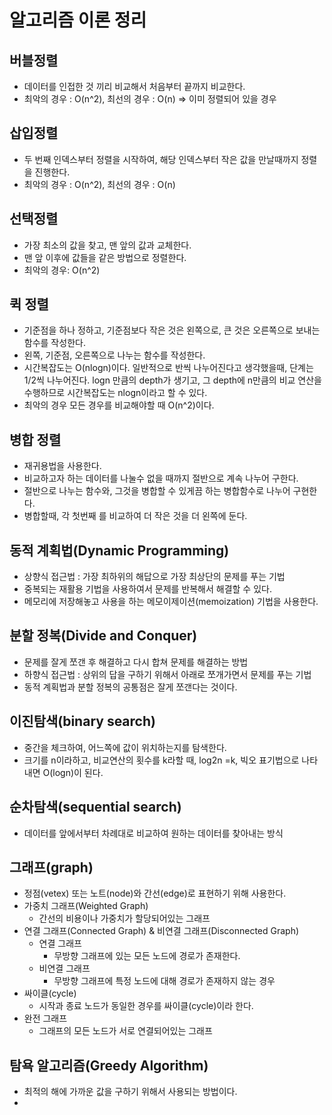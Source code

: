 # 알고리즘 이론 정리
## 버블정렬
- 데이터를 인접한 것 끼리 비교해서 처음부터 끝까지 비교한다.
- 최악의 경우 : O(n^2), 최선의 경우 : O(n) => 이미 정렬되어 있을 경우

## 삽입정렬
- 두 번째 인덱스부터 정렬을 시작하여, 해당 인덱스부터 작은 값을 만날때까지 정렬을 진행한다.
- 최악의 경우 : O(n^2), 최선의 경우 : O(n)

## 선택정렬
- 가장 최소의 값을 찾고, 맨 앞의 값과 교체한다.
- 맨 앞 이후에 값들을 같은 방법으로 정렬한다.
- 최악의 경우: O(n^2)

## 퀵 정렬
- 기준점을 하나 정하고, 기준점보다 작은 것은 왼쪽으로, 큰 것은 오른쪽으로 보내는 함수를 작성한다.
- 왼쪽, 기준점, 오른쪽으로 나누는 함수를 작성한다.
- 시간복잡도는 O(nlogn)이다. 일반적으로 반씩 나누어진다고 생각했을때, 단계는 1/2씩 나누어진다. logn 만큼의 depth가 생기고, 그 depth에 n만큼의 비교 연산을 수행하므로 시간복잡도는 nlogn이라고 할 수 있다. 
- 최악의 경우 모든 경우를 비교해야할 때 O(n^2)이다.

## 병합 정렬
- 재귀용법을 사용한다.
- 비교하고자 하는 데이터를 나눌수 없을 때까지 절반으로 계속 나누어 구한다.
- 절반으로 나누는 함수와, 그것을 병합할 수 있게끔 하는 병합함수로 나누어 구현한다.
- 병합할때, 각 첫번째 를 비교하여 더 작은 것을 더 왼쪽에 둔다.

## 동적 계획법(Dynamic Programming)
- 상향식 접근법 : 가장 최하위의 해답으로 가장 최상단의 문제를 푸는 기법
- 중복되는 재활용 기법을 사용하여서 문제를 반복해서 해결할 수 있다.
- 메모리에 저장해놓고 사용을 하는 메모이제이션(memoization) 기법을 사용한다.

## 분할 정복(Divide and Conquer)
- 문제를 잘게 쪼갠 후 해결하고 다시 합쳐 문제를 해결하는 방법
- 하향식 접근법 : 상위의 답을 구하기 위해서 아래로 쪼개가면서 문제를 푸는 기법
- 동적 계획법과 분할 정복의 공통점은 잘게 쪼갠다는 것이다.

## 이진탐색(binary search)
- 중간을 체크하여, 어느쪽에 값이 위치하는지를 탐색한다.
- 크기를 n이라하고, 비교연산의 횟수를 k라할 때, log2n =k, 빅오 표기법으로 나타내면 O(logn)이 된다.

## 순차탐색(sequential search)
- 데이터를 앞에서부터 차례대로 비교하여 원하는 데이터를 찾아내는 방식

## 그래프(graph)
- 정점(vetex) 또는 노트(node)와 간선(edge)로 표현하기 위해 사용한다.
- 가중치 그래프(Weighted Graph)
    - 간선의 비용이나 가중치가 할당되어있는 그래프
- 연결 그래프(Connected Graph) & 비연결 그래프(Disconnected Graph)
    - 연결 그래프
        - 무방향 그래프에 있는 모든 노드에 경로가 존재한다.
    - 비연결 그래프
        - 무방향 그래프에 특정 노드에 대해 경로가 존재하지 않는 경우
- 싸이클(cycle)
    - 시작과 종료 노드가 동일한 경우를 싸이클(cycle)이라 한다.
- 완전 그래프
    - 그래프의 모든 노드가 서로 연결되어있는 그래프

## 탐욕 알고리즘(Greedy Algorithm)
- 최적의 해에 가까운 값을 구하기 위해서 사용되는 방법이다.
- 
